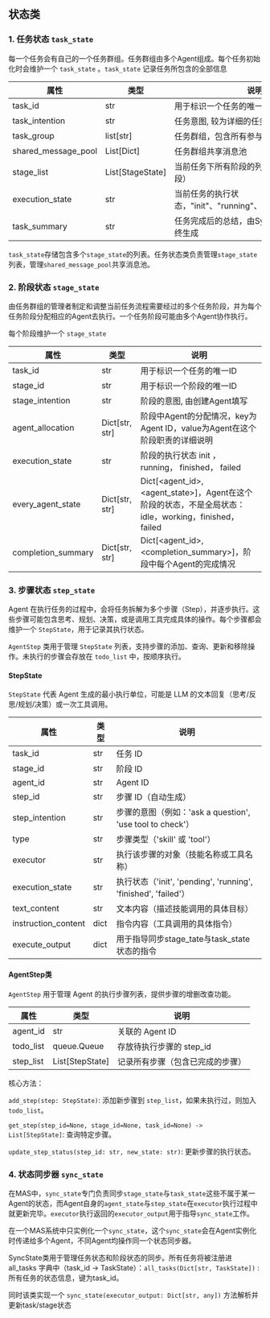 ## 状态类



### 1. 任务状态 `task_state`

每一个任务会有自己的一个任务群组。任务群组由多个Agent组成。每个任务初始化时会维护一个 `task_state` 。`task_state` 记录任务所包含的全部信息

| 属性                | 类型             | 说明                                                        |
| ------------------- | ---------------- | ----------------------------------------------------------- |
| task_id             | str              | 用于标识一个任务的唯一ID                                    |
| task_intention      | str              | 任务意图, 较为详细的任务目标说明                            |
| task_group          | list[str]        | 任务群组，包含所有参与这个任务的Agent ID                    |
| shared_message_pool | List[Dict]       | 任务群组共享消息池                                          |
| stage_list          | List[StageState] | 当前任务下所有阶段的列表（顺序执行不同阶段）                |
| execution_state     | str              | 当前任务的执行状态，"init"、"running"、"finished"、"failed" |
| task_summary        | str              | 任务完成后的总结，由SyncState或调度器最终生成               |

`task_state`存储包含多个`stage_state`的列表。任务状态类负责管理`stage_state`列表，管理`shared_message_pool`共享消息池。



### 2. 阶段状态 `stage_state`

由任务群组的管理者制定和调整当前任务流程需要经过的多个任务阶段，并为每个任务阶段分配相应的Agent去执行。一个任务阶段可能由多个Agent协作执行。

每个阶段维护一个 `stage_state`

| 属性               | 类型           | 说明                                                         |
| ------------------ | -------------- | ------------------------------------------------------------ |
| task_id            | str            | 用于标识一个任务的唯一ID                                     |
| stage_id           | str            | 用于标识一个阶段的唯一ID                                     |
| stage_intention    | str            | 阶段的意图, 由创建Agent填写                                  |
| agent_allocation   | Dict[str, str] | 阶段中Agent的分配情况，key为Agent ID，value为Agent在这个阶段职责的详细说明 |
| execution_state    | str            | 阶段的执行状态 init  ， running， finished， failed          |
| every_agent_state  | Dict[str, str] | Dict[<agent_id>, <agent_state>]，Agent在这个阶段的状态，不是全局状态：idle，working，finished，failed |
| completion_summary | Dict[str, str] | Dict[<agent_id>, <completion_summary>]，阶段中每个Agent的完成情况 |



### 3. 步骤状态 `step_state`

Agent 在执行任务的过程中，会将任务拆解为多个步骤（Step），并逐步执行。这些步骤可能包含思考、规划、决策，或是调用工具完成具体的操作。每个步骤都会维护一个 `StepState`，用于记录其执行状态。

`AgentStep` 类用于管理 `StepState` 列表，支持步骤的添加、查询、更新和移除操作。未执行的步骤会存放在 `todo_list` 中，按顺序执行。

#### StepState

`StepState` 代表 Agent 生成的最小执行单位，可能是 LLM 的文本回复（思考/反思/规划/决策）或一次工具调用。

| 属性                | 类型 | 说明                                                         |
| ------------------- | ---- | ------------------------------------------------------------ |
| task_id             | str  | 任务 ID                                                      |
| stage_id            | str  | 阶段 ID                                                      |
| agent_id            | str  | Agent ID                                                     |
| step_id             | str  | 步骤 ID（自动生成）                                          |
| step_intention      | str  | 步骤的意图（例如：'ask a question', 'use tool to check'）    |
| type                | str  | 步骤类型（'skill' 或 'tool'）                                |
| executor            | str  | 执行该步骤的对象（技能名称或工具名称）                       |
| execution_state     | str  | 执行状态（'init', 'pending', 'running', 'finished', 'failed'） |
| text_content        | str  | 文本内容（描述技能调用的具体目标）                           |
| instruction_content | dict | 指令内容（工具调用的具体指令）                               |
| execute_output      | dict | 用于指导同步stage_tate与task_state状态的指令                 |



#### AgentStep类

`AgentStep` 用于管理 Agent 的执行步骤列表，提供步骤的增删改查功能。

| 属性      | 类型            | 说明                             |
| --------- | --------------- | -------------------------------- |
| agent_id  | str             | 关联的 Agent ID                  |
| todo_list | queue.Queue     | 存放待执行步骤的 step_id         |
| step_list | List[StepState] | 记录所有步骤（包含已完成的步骤） |

核心方法：

`add_step(step: StepState)`: 添加新步骤到 `step_list`，如果未执行过，则加入 `todo_list`。

`get_step(step_id=None, stage_id=None, task_id=None) -> List[StepState]`: 查询特定步骤。

`update_step_status(step_id: str, new_state: str)`: 更新步骤的执行状态。





### 4. 状态同步器 `sync_state`

在MAS中，`sync_state`专门负责同步`stage_state`与`task_state`这些不属于某一Agent的状态，而Agent自身的`agent_state`与`step_state`在`executor`执行过程中就更新完毕。`executor`执行返回的`executor_output`用于指导`sync_state`工作。

在一个MAS系统中只实例化一个`sync_state`，这个`sync_state`会在Agent实例化时传递给多个Agent，不同Agent均操作同一个状态同步器。



SyncState类用于管理任务状态和阶段状态的同步。所有任务将被注册进 all_tasks 字典中（task_id -> TaskState）：`all_tasks(Dict[str, TaskState])` : 所有任务的状态信息，键为task_id。

同时该类实现一个 `sync_state(executor_output: Dict[str, any])` 方法解析并更新task/stage状态